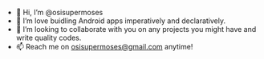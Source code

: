 - 👋 Hi, I’m @osisupermoses
- 👀 I’m love buidling Android apps imperatively and declaratively.
- 💞️ I’m looking to collaborate with you on any projects you might have and write quality codes.
- 📫 Reach me on osisupermoses@gmail.com anytime!

<!---
osisupermoses/osisupermoses is a ✨ special ✨ repository because its `README.md` (this file) appears on your GitHub profile.
You can click the Preview link to take a look at your changes.
--->
